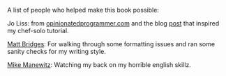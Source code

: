A list of people who helped make this book possible:

Jo Liss: from [opinionatedprogrammer.com](http://www.opinionatedprogrammer.com/) and the blog [post](http://www.opinionatedprogrammer.com/2011/06/chef-solo-tutorial-managing-a-single-server-with-chef/) that inspired my chef-solo tutorial.

[Matt Bridges](https://github.com/mattdbridges): For walking through some formatting issues and ran some sanity checks for my writing style.

[Mike Manewitz](https://github.com/manewitz): Watching my back on my horrible english skillz.
